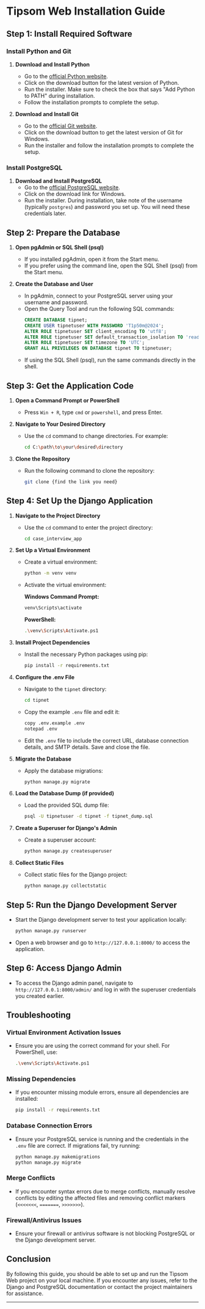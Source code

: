 # Tipsom Web Installation Guide

## Step 1: Install Required Software

### Install Python and Git

1. **Download and Install Python**
   - Go to the [official Python website](https://www.python.org/downloads/).
   - Click on the download button for the latest version of Python.
   - Run the installer. Make sure to check the box that says "Add Python to PATH" during installation.
   - Follow the installation prompts to complete the setup.

2. **Download and Install Git**
   - Go to the [official Git website](https://git-scm.com/download/win).
   - Click on the download button to get the latest version of Git for Windows.
   - Run the installer and follow the installation prompts to complete the setup.

### Install PostgreSQL

1. **Download and Install PostgreSQL**
   - Go to the [official PostgreSQL website](https://www.postgresql.org/download/windows/).
   - Click on the download link for Windows.
   - Run the installer. During installation, take note of the username (typically `postgres`) and password you set up. You will need these credentials later.

## Step 2: Prepare the Database

1. **Open pgAdmin or SQL Shell (psql)**
   - If you installed pgAdmin, open it from the Start menu.
   - If you prefer using the command line, open the SQL Shell (psql) from the Start menu.

2. **Create the Database and User**
   - In pgAdmin, connect to your PostgreSQL server using your username and password.
   - Open the Query Tool and run the following SQL commands:
     ```sql
     CREATE DATABASE tipnet;
     CREATE USER tipnetuser WITH PASSWORD 'T1p50m@2024';
     ALTER ROLE tipnetuser SET client_encoding TO 'utf8';
     ALTER ROLE tipnetuser SET default_transaction_isolation TO 'read committed';
     ALTER ROLE tipnetuser SET timezone TO 'UTC';
     GRANT ALL PRIVILEGES ON DATABASE tipnet TO tipnetuser;
     ```
   - If using the SQL Shell (psql), run the same commands directly in the shell.

## Step 3: Get the Application Code

1. **Open a Command Prompt or PowerShell**
   - Press `Win + R`, type `cmd` or `powershell`, and press Enter.

2. **Navigate to Your Desired Directory**
   - Use the `cd` command to change directories. For example:
     ```sh
     cd C:\path\to\your\desired\directory
     ```

3. **Clone the Repository**
   - Run the following command to clone the repository:
     ```sh
     git clone {find the link you need}
     ```

## Step 4: Set Up the Django Application

1. **Navigate to the Project Directory**
   - Use the `cd` command to enter the project directory:
     ```sh
     cd case_interview_app
     ```

2. **Set Up a Virtual Environment**
   - Create a virtual environment:
     ```sh
     python -m venv venv
     ```
   - Activate the virtual environment:

     **Windows Command Prompt:**
     ```sh
     venv\Scripts\activate
     ```

     **PowerShell:**
     ```sh
     .\venv\Scripts\Activate.ps1
     ```

3. **Install Project Dependencies**
   - Install the necessary Python packages using pip:
     ```sh
     pip install -r requirements.txt
     ```

4. **Configure the .env File**
   - Navigate to the `tipnet` directory:
     ```sh
     cd tipnet
     ```
   - Copy the example `.env` file and edit it:
     ```sh
     copy .env.example .env
     notepad .env
     ```
   - Edit the `.env` file to include the correct URL, database connection details, and SMTP details. Save and close the file.

5. **Migrate the Database**
   - Apply the database migrations:
     ```sh
     python manage.py migrate
     ```

6. **Load the Database Dump (if provided)**
   - Load the provided SQL dump file:
     ```sh
     psql -U tipnetuser -d tipnet -f tipnet_dump.sql
     ```

7. **Create a Superuser for Django's Admin**
   - Create a superuser account:
     ```sh
     python manage.py createsuperuser
     ```

8. **Collect Static Files**
   - Collect static files for the Django project:
     ```sh
     python manage.py collectstatic
     ```

## Step 5: Run the Django Development Server

- Start the Django development server to test your application locally:
  ```sh
  python manage.py runserver
  ```

- Open a web browser and go to `http://127.0.0.1:8000/` to access the application.

## Step 6: Access Django Admin

- To access the Django admin panel, navigate to `http://127.0.0.1:8000/admin/` and log in with the superuser credentials you created earlier.

## Troubleshooting

### Virtual Environment Activation Issues
- Ensure you are using the correct command for your shell. For PowerShell, use:
  ```sh
  .\venv\Scripts\Activate.ps1
  ```

### Missing Dependencies
- If you encounter missing module errors, ensure all dependencies are installed:
  ```sh
  pip install -r requirements.txt
  ```

### Database Connection Errors
- Ensure your PostgreSQL service is running and the credentials in the `.env` file are correct. If migrations fail, try running:
  ```sh
  python manage.py makemigrations
  python manage.py migrate
  ```

### Merge Conflicts
- If you encounter syntax errors due to merge conflicts, manually resolve conflicts by editing the affected files and removing conflict markers (`<<<<<<<`, `=======`, `>>>>>>>`).

### Firewall/Antivirus Issues
- Ensure your firewall or antivirus software is not blocking PostgreSQL or the Django development server.

## Conclusion

By following this guide, you should be able to set up and run the Tipsom Web project on your local machine. If you encounter any issues, refer to the Django and PostgreSQL documentation or contact the project maintainers for assistance.

---
